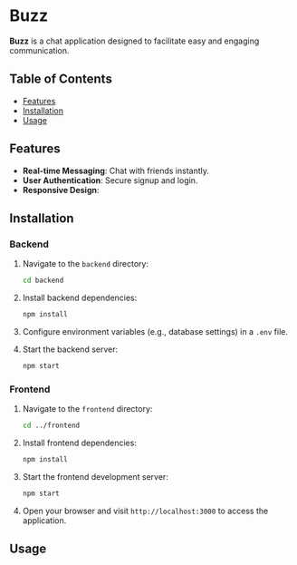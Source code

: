 # Buzz

**Buzz** is a chat application designed to facilitate easy and engaging communication.

## Table of Contents

- [Features](#features)
- [Installation](#installation)
- [Usage](#usage)

## Features

- **Real-time Messaging**: Chat with friends instantly.
- **User Authentication**: Secure signup and login.
- **Responsive Design**:

## Installation

### Backend

1. Navigate to the `backend` directory:

   ```bash
   cd backend
   ```
2. Install backend dependencies:

   ```bash
   npm install
   ```
3. Configure environment variables (e.g., database settings) in a `.env` file.
4. Start the backend server:

   ```bash
   npm start
   ```

### Frontend

1. Navigate to the `frontend` directory:

   ```bash
   cd ../frontend
   ```
2. Install frontend dependencies:

   ```bash
   npm install
   ```
3. Start the frontend development server:

   ```bash
   npm start
   ```
4. Open your browser and visit `http://localhost:3000` to access the application.

## Usage
